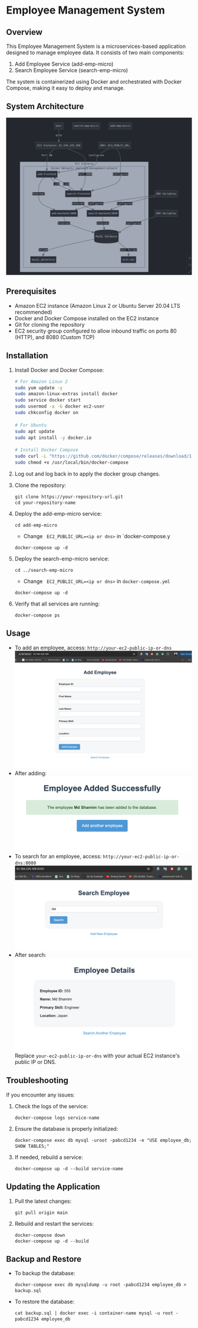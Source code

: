 # Employee Management System

## Overview

This Employee Management System is a microservices-based application designed to manage employee data. It consists of two main components:

1. Add Employee Service (add-emp-micro)
2. Search Employee Service (search-emp-micro)

The system is containerized using Docker and orchestrated with Docker Compose, making it easy to deploy and manage.

## System Architecture

![Employee Management System Architecture](./image.png)



## Prerequisites

- Amazon EC2 instance (Amazon Linux 2 or Ubuntu Server 20.04 LTS recommended)
- Docker and Docker Compose installed on the EC2 instance
- Git for cloning the repository
- EC2 security group configured to allow inbound traffic on ports 80 (HTTP), and 8080 (Custom TCP)

## Installation

<!-- 1. Connect to your EC2 instance:
   ```
   ssh -i your-key.pem ec2-user@your-ec2-public-dns
   ``` -->

1. Install Docker and Docker Compose:
   ```bash
   # For Amazon Linux 2
   sudo yum update -y
   sudo amazon-linux-extras install docker
   sudo service docker start
   sudo usermod -a -G docker ec2-user
   sudo chkconfig docker on

   # For Ubuntu
   sudo apt update
   sudo apt install -y docker.io

   # Install Docker Compose
   sudo curl -L "https://github.com/docker/compose/releases/download/1.29.2/docker-compose-$(uname -s)-$(uname -m)" -o /usr/local/bin/docker-compose
   sudo chmod +x /usr/local/bin/docker-compose
   ```

2. Log out and log back in to apply the docker group changes.

3. Clone the repository:
   ```
   git clone https://your-repository-url.git
   cd your-repository-name
   ```

6. Deploy the add-emp-micro service:
   ```
   cd add-emp-micro
   ```
   - Change ` EC2_PUBLIC_URL=<ip or dns>` in `docker-compose.y
   ```
   docker-compose up -d
   ```

7. Deploy the search-emp-micro service:
   ```
   cd ../search-emp-micro
   ```
   - Change ` EC2_PUBLIC_URL=<ip or dns>` in `docker-compose.yml`
   ```
   docker-compose up -d
   ```

8. Verify that all services are running:
   ```
   docker-compose ps
   ```

## Usage

- To add an employee, access: `http://your-ec2-public-ip-or-dns`
![alt text](image-6.png)
- After adding:
![alt text](image-3.png)
- To search for an employee, access: `http://your-ec2-public-ip-or-dns:8080`
![alt text](image-4.png)
- After search:
![alt text](image-5.png)
Replace `your-ec2-public-ip-or-dns` with your actual EC2 instance's public IP or DNS.

## Troubleshooting

If you encounter any issues:

1. Check the logs of the service:
   ```
   docker-compose logs service-name
   ```

2. Ensure the database is properly initialized:
   ```
   docker-compose exec db mysql -uroot -pabcd1234 -e "USE employee_db; SHOW TABLES;"
   ```

3. If needed, rebuild a service:
   ```
   docker-compose up -d --build service-name
   ```

## Updating the Application

1. Pull the latest changes:
   ```
   git pull origin main
   ```

2. Rebuild and restart the services:
   ```
   docker-compose down
   docker-compose up -d --build
   ```

## Backup and Restore

- To backup the database:
  ```
  docker-compose exec db mysqldump -u root -pabcd1234 employee_db > backup.sql
  ```

- To restore the database:
  ```
  cat backup.sql | docker exec -i container-name mysql -u root -pabcd1234 employee_db
  ```
